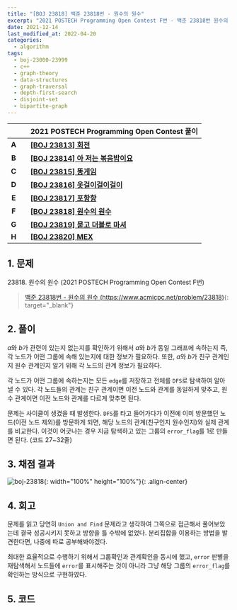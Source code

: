 ```yaml
---
title: "[BOJ 23818] 백준 23818번 - 원수의 원수"
excerpt: "2021 POSTECH Programming Open Contest F번 - 백준 23818번 원수의 원수 풀이"
date: 2021-12-14
last_modified_at: 2022-04-20
categories:
  - algorithm
tags:
  - boj-23000-23999
  - c++
  - graph-theory
  - data-structures
  - graph-traversal
  - depth-first-search
  - disjoint-set
  - bipartite-graph
---
```


|||2021 POSTECH Programming Open Contest 풀이|
|:---:|:---:|:---|
|**A**||**[[BOJ 23813] 회전](https://burningfalls.github.io/algorithm/boj-23813/)**|
|**B**||**[[BOJ 23814] 아 저는 볶음밥이요](https://burningfalls.github.io/algorithm/boj-23814/)**|
|**C**||**[[BOJ 23815] 똥게임](https://burningfalls.github.io/algorithm/boj-23815/)**|
|**D**||**[[BOJ 23816] 옷걸이걸이걸이](https://burningfalls.github.io/algorithm/boj-23816/)**|
|**E**||**[[BOJ 23817] 포항항](https://burningfalls.github.io/algorithm/boj-23817/)**|
|**F**||**[[BOJ 23818] 원수의 원수](https://burningfalls.github.io/algorithm/boj-23818/)**|
|**G**||**[[BOJ 23819] 묻고 더블로 마셔](https://burningfalls.github.io/algorithm/boj-23819/)**|
|**H**||**[[BOJ 23820] MEX](https://burningfalls.github.io/algorithm/boj-23820/)**|

## 1. 문제
$23818$. 원수의 원수 (2021 POSTECH Programming Open Contest F번)

> [백준 23818번 - 원수의 원수 (https://www.acmicpc.net/problem/23818)](https://www.acmicpc.net/problem/23818){: target="_blank"}

## 2. 풀이

$a$와 $b$가 관련이 있는지 없는지를 확인하기 위해서 $a$와 $b$가 동일 그래프에 속하는지 즉, 각 노드가 어떤 그룹에 속해 있는지에 대한 정보가 필요하다. 또한, $a$와 $b$가 친구 관계인지 원수 관계인지 알기 위해 각 노드의 관계 정보가 필요하다.

각 노드가 어떤 그룹에 속하는지는 모든 `edge`를 저장하고 전체를 `DFS`로 탐색하여 알아낼 수 있다. 각 노드들의 관계는 친구 관계이면 이전 노드와 관계를 동일하게 맞추고, 원수 관계이면 이전 노드와 관계를 다르게 맞추면 된다.

문제는 사이클이 생겼을 때 발생한다. `DFS`를 타고 들어가다가 이전에 이미 방문했던 노드(이전 노드 제외)를 방문하게 되면, 해당 노드의 관계(친구인지 원수인지)와 실제 관계를 비교한다. 이것이 어긋나는 경우 지금 탐색하고 있는 그룹의 `error_flag`를 $1$로 만들면 된다. (코드 27~32줄)


## 3. 채점 결과

![boj-23818](https://user-images.githubusercontent.com/30232837/160786979-963aa68b-6fcd-4d3f-9449-6e6740c1b017.png "boj-23818"){: width="100%" height="100%"}{: .align-center}

## 4. 회고

문제를 읽고 당연히 `Union and Find` 문제라고 생각하여 그쪽으로 접근해서 풀어보았는데 결국 성공시키지 못하고 방향을 틀 수밖에 없었다. 분리집합을 이용하는 방법을 발견한다면, 나중에 따로 공부해봐야겠다. 

최대한 효율적으로 수행하기 위해서 그룹확인과 관계확인을 동시에 했고, `error` 판별을 재탐색해서 노드들에 `error`를 표시해주는 것이 아니라 그냥 해당 그룹의 `error_flag`를 확인하는 방식으로 구현하였다.

## 5. 코드

<script src="https://gist.github.com/BurningFalls/e77405e53cdcdf05bbe25b467aedd064.js"></script>